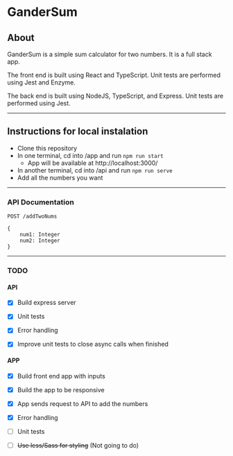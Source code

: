 # GanderSum

## About
GanderSum is a simple sum calculator for two numbers. It is a full stack app.

The front end is built using React and TypeScript. Unit tests are performed using Jest and Enzyme.

The back end is built using NodeJS, TypeScript, and Express. Unit tests are performed using Jest.

------

## Instructions for local instalation
* Clone this repository
* In one terminal, cd into /app and run `npm run start`
    * App will be available at http://localhost:3000/
* In another terminal, cd into /api and run `npm run serve`
* Add all the numbers you want

------

### API Documentation
```
POST /addTwoNums

{
    num1: Integer
    num2: Integer
}
```

------

### TODO
#### API
- [X] Build express server

- [X] Unit tests

- [X] Error handling

- [X] Improve unit tests to close async calls when finished

#### APP
- [X] Build front end app with inputs

- [X] Build the app to be responsive

- [X] App sends request to API to add the numbers

- [X] Error handling

- [ ] Unit tests

- [ ] ~~Use less/Sass for styling~~ (Not going to do)
